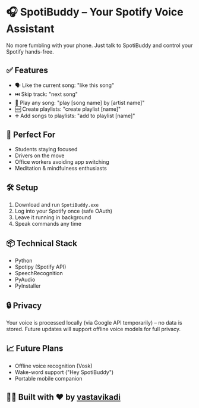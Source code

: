# 🎧 SpotiBuddy – Your Spotify Voice Assistant

No more fumbling with your phone. Just talk to SpotiBuddy and control your Spotify hands-free.

## ✅ Features

- 🗣️ Like the current song: "like this song"
- ⏭️ Skip track: "next song"
- 🎵 Play any song: "play [song name] by [artist name]"
- 🆕 Create playlists: "create playlist [name]"
- ➕ Add songs to playlists: "add to playlist [name]"

## 🧠 Perfect For

- Students staying focused
- Drivers on the move
- Office workers avoiding app switching
- Meditation & mindfulness enthusiasts

## 🛠️ Setup

1. Download and run `SpotiBuddy.exe`
2. Log into your Spotify once (safe OAuth)
3. Leave it running in background
4. Speak commands any time

## 📦 Technical Stack

- Python
- Spotipy (Spotify API)
- SpeechRecognition
- PyAudio
- PyInstaller

## 🔒 Privacy

Your voice is processed locally (via Google API temporarily) – no data is stored. Future updates will support offline voice models for full privacy.

## 📈 Future Plans

- Offline voice recognition (Vosk)
- Wake-word support ("Hey SpotiBuddy")
- Portable mobile companion

## 🧑‍💻 Built with ❤️ by [vastavikadi](https://www.linkedin.com/in/vastavikadi)